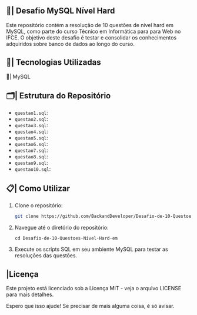 ## 🎲| Desafio MySQL Nível Hard

Este repositório contém a resolução de 10 questões de nível hard em MySQL, como parte do curso Técnico em Informática para para Web no IFCE. O objetivo deste desafio é testar e consolidar os conhecimentos adquiridos sobre banco de dados ao longo do curso.

## 📱| Tecnologias Utilizadas

📑| MySQL

## 🗂️| Estrutura do Repositório

- `questao1.sql`: 
- `questao2.sql`:
- `questao3.sql`: 
- `questao4.sql`: 
- `questao5.sql`: 
- `questao6.sql`: 
- `questao7.sql`: 
- `questao8.sql`: 
- `questao9.sql`: 
- `questao10.sql`:

## 📋| Como Utilizar

1. Clone o repositório:
   ```bash
   git clone https://github.com/BackandDeveloper/Desafio-de-10-Questoes-Nivel-Hard-em-MySQL.git
2. Navegue até o diretório do repositório:
   ```
   cd Desafio-de-10-Questoes-Nivel-Hard-em
   ```
3. Execute os scripts SQL em seu ambiente MySQL para testar as resoluções das questões.

## |Licença
Este projeto está licenciado sob a Licença MIT - veja o arquivo LICENSE para mais detalhes.


Espero que isso ajude! Se precisar de mais alguma coisa, é só avisar.
